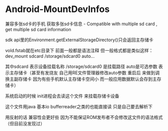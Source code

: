 Android-MountDevInfos
=====================

兼容多张sd卡的手机 获取多张sd卡信息 - Compatible with multiple sd card , get multiple sd card information


sdk api里的Environment.getExternalStorageDirectory()只会返回主存储卡
 
vold.fstab就在etc目录下 前面一般都是语法注释 但一般格式都是类似这样：
dev_mount sdcard /storage/sdcard0 auto...
 
其中sdcard 表示设备挂载名称 /storage/sdcard0 是挂载路径 auto是可选参数 表示主存储卡（甚至有发烧友 自己用RE文件管理器修改auto参数 重启后 来做到调换主副存储卡 因为有些手机默认主存储卡空间小 而一般应用数据默认会存到主存储卡）
 
系统启动的时候 init进程会去读这个文件 来挂载存储卡设备 
 
这个文件用java 基本io bufferreader之类的也能直接读 只是自己要去解析下
 
用反射的话 兼容性会更好些 因为不能保证ROM发布者不会修改这文件的语法格式（但目前没发现过）
